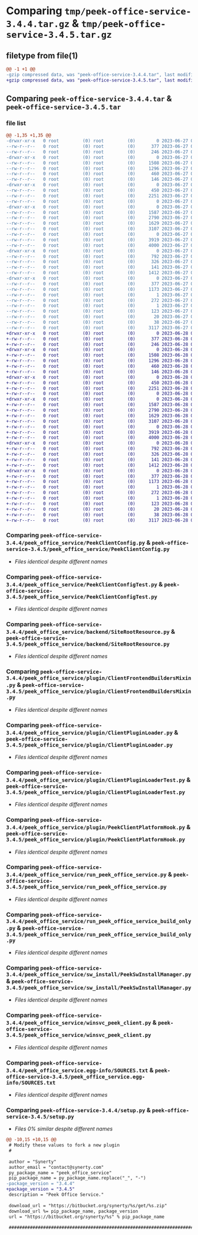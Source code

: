 # Comparing `tmp/peek-office-service-3.4.4.tar.gz` & `tmp/peek-office-service-3.4.5.tar.gz`

## filetype from file(1)

```diff
@@ -1 +1 @@
-gzip compressed data, was "peek-office-service-3.4.4.tar", last modified: Tue Jun 27 02:02:50 2023, max compression
+gzip compressed data, was "peek-office-service-3.4.5.tar", last modified: Wed Jun 28 07:27:14 2023, max compression
```

## Comparing `peek-office-service-3.4.4.tar` & `peek-office-service-3.4.5.tar`

### file list

```diff
@@ -1,35 +1,35 @@
-drwxr-xr-x   0 root         (0) root         (0)        0 2023-06-27 02:02:50.056542 peek-office-service-3.4.4/
--rw-r--r--   0 root         (0) root         (0)      377 2023-06-27 02:02:50.055542 peek-office-service-3.4.4/PKG-INFO
--rw-r--r--   0 root         (0) root         (0)      246 2023-06-27 02:00:59.000000 peek-office-service-3.4.4/README.rst
-drwxr-xr-x   0 root         (0) root         (0)        0 2023-06-27 02:02:50.054542 peek-office-service-3.4.4/peek_office_service/
--rw-r--r--   0 root         (0) root         (0)     1508 2023-06-27 02:00:59.000000 peek-office-service-3.4.4/peek_office_service/PeekClientConfig.py
--rw-r--r--   0 root         (0) root         (0)     1296 2023-06-27 02:00:59.000000 peek-office-service-3.4.4/peek_office_service/PeekClientConfigTest.py
--rw-r--r--   0 root         (0) root         (0)      460 2023-06-27 02:00:59.000000 peek-office-service-3.4.4/peek_office_service/PlatformDependencyTest.py
--rw-r--r--   0 root         (0) root         (0)      146 2023-06-27 02:02:49.000000 peek-office-service-3.4.4/peek_office_service/__init__.py
-drwxr-xr-x   0 root         (0) root         (0)        0 2023-06-27 02:02:50.055542 peek-office-service-3.4.4/peek_office_service/backend/
--rw-r--r--   0 root         (0) root         (0)      450 2023-06-27 02:00:59.000000 peek-office-service-3.4.4/peek_office_service/backend/ClientObservable.py
--rw-r--r--   0 root         (0) root         (0)     2251 2023-06-27 02:00:59.000000 peek-office-service-3.4.4/peek_office_service/backend/SiteRootResource.py
--rw-r--r--   0 root         (0) root         (0)        0 2023-06-27 02:00:59.000000 peek-office-service-3.4.4/peek_office_service/backend/__init__.py
-drwxr-xr-x   0 root         (0) root         (0)        0 2023-06-27 02:02:50.055542 peek-office-service-3.4.4/peek_office_service/plugin/
--rw-r--r--   0 root         (0) root         (0)     1587 2023-06-27 02:00:59.000000 peek-office-service-3.4.4/peek_office_service/plugin/ClientFrontendBuildersMixin.py
--rw-r--r--   0 root         (0) root         (0)     2790 2023-06-27 02:00:59.000000 peek-office-service-3.4.4/peek_office_service/plugin/ClientPluginLoader.py
--rw-r--r--   0 root         (0) root         (0)     1629 2023-06-27 02:00:59.000000 peek-office-service-3.4.4/peek_office_service/plugin/ClientPluginLoaderTest.py
--rw-r--r--   0 root         (0) root         (0)     3107 2023-06-27 02:00:59.000000 peek-office-service-3.4.4/peek_office_service/plugin/PeekClientPlatformHook.py
--rw-r--r--   0 root         (0) root         (0)        0 2023-06-27 02:00:59.000000 peek-office-service-3.4.4/peek_office_service/plugin/__init__.py
--rw-r--r--   0 root         (0) root         (0)     3919 2023-06-27 02:00:59.000000 peek-office-service-3.4.4/peek_office_service/run_peek_office_service.py
--rw-r--r--   0 root         (0) root         (0)     4000 2023-06-27 02:00:59.000000 peek-office-service-3.4.4/peek_office_service/run_peek_office_service_build_only.py
-drwxr-xr-x   0 root         (0) root         (0)        0 2023-06-27 02:02:50.055542 peek-office-service-3.4.4/peek_office_service/sw_install/
--rw-r--r--   0 root         (0) root         (0)      792 2023-06-27 02:00:59.000000 peek-office-service-3.4.4/peek_office_service/sw_install/PeekSwInstallManager.py
--rw-r--r--   0 root         (0) root         (0)      326 2023-06-27 02:00:59.000000 peek-office-service-3.4.4/peek_office_service/sw_install/PluginSwInstallManager.py
--rw-r--r--   0 root         (0) root         (0)      141 2023-06-27 02:00:59.000000 peek-office-service-3.4.4/peek_office_service/sw_install/__init__.py
--rw-r--r--   0 root         (0) root         (0)     1412 2023-06-27 02:00:59.000000 peek-office-service-3.4.4/peek_office_service/winsvc_peek_client.py
-drwxr-xr-x   0 root         (0) root         (0)        0 2023-06-27 02:02:50.055542 peek-office-service-3.4.4/peek_office_service.egg-info/
--rw-r--r--   0 root         (0) root         (0)      377 2023-06-27 02:02:50.000000 peek-office-service-3.4.4/peek_office_service.egg-info/PKG-INFO
--rw-r--r--   0 root         (0) root         (0)     1173 2023-06-27 02:02:50.000000 peek-office-service-3.4.4/peek_office_service.egg-info/SOURCES.txt
--rw-r--r--   0 root         (0) root         (0)        1 2023-06-27 02:02:50.000000 peek-office-service-3.4.4/peek_office_service.egg-info/dependency_links.txt
--rw-r--r--   0 root         (0) root         (0)      272 2023-06-27 02:02:50.000000 peek-office-service-3.4.4/peek_office_service.egg-info/entry_points.txt
--rw-r--r--   0 root         (0) root         (0)        1 2023-06-27 02:02:50.000000 peek-office-service-3.4.4/peek_office_service.egg-info/not-zip-safe
--rw-r--r--   0 root         (0) root         (0)      123 2023-06-27 02:02:50.000000 peek-office-service-3.4.4/peek_office_service.egg-info/requires.txt
--rw-r--r--   0 root         (0) root         (0)       20 2023-06-27 02:02:50.000000 peek-office-service-3.4.4/peek_office_service.egg-info/top_level.txt
--rw-r--r--   0 root         (0) root         (0)       38 2023-06-27 02:02:50.056542 peek-office-service-3.4.4/setup.cfg
--rw-r--r--   0 root         (0) root         (0)     3117 2023-06-27 02:02:49.000000 peek-office-service-3.4.4/setup.py
+drwxr-xr-x   0 root         (0) root         (0)        0 2023-06-28 07:27:14.737090 peek-office-service-3.4.5/
+-rw-r--r--   0 root         (0) root         (0)      377 2023-06-28 07:27:14.737090 peek-office-service-3.4.5/PKG-INFO
+-rw-r--r--   0 root         (0) root         (0)      246 2023-06-28 07:25:24.000000 peek-office-service-3.4.5/README.rst
+drwxr-xr-x   0 root         (0) root         (0)        0 2023-06-28 07:27:14.736090 peek-office-service-3.4.5/peek_office_service/
+-rw-r--r--   0 root         (0) root         (0)     1508 2023-06-28 07:25:24.000000 peek-office-service-3.4.5/peek_office_service/PeekClientConfig.py
+-rw-r--r--   0 root         (0) root         (0)     1296 2023-06-28 07:25:24.000000 peek-office-service-3.4.5/peek_office_service/PeekClientConfigTest.py
+-rw-r--r--   0 root         (0) root         (0)      460 2023-06-28 07:25:24.000000 peek-office-service-3.4.5/peek_office_service/PlatformDependencyTest.py
+-rw-r--r--   0 root         (0) root         (0)      146 2023-06-28 07:27:14.000000 peek-office-service-3.4.5/peek_office_service/__init__.py
+drwxr-xr-x   0 root         (0) root         (0)        0 2023-06-28 07:27:14.736090 peek-office-service-3.4.5/peek_office_service/backend/
+-rw-r--r--   0 root         (0) root         (0)      450 2023-06-28 07:25:24.000000 peek-office-service-3.4.5/peek_office_service/backend/ClientObservable.py
+-rw-r--r--   0 root         (0) root         (0)     2251 2023-06-28 07:25:24.000000 peek-office-service-3.4.5/peek_office_service/backend/SiteRootResource.py
+-rw-r--r--   0 root         (0) root         (0)        0 2023-06-28 07:25:24.000000 peek-office-service-3.4.5/peek_office_service/backend/__init__.py
+drwxr-xr-x   0 root         (0) root         (0)        0 2023-06-28 07:27:14.736090 peek-office-service-3.4.5/peek_office_service/plugin/
+-rw-r--r--   0 root         (0) root         (0)     1587 2023-06-28 07:25:24.000000 peek-office-service-3.4.5/peek_office_service/plugin/ClientFrontendBuildersMixin.py
+-rw-r--r--   0 root         (0) root         (0)     2790 2023-06-28 07:25:24.000000 peek-office-service-3.4.5/peek_office_service/plugin/ClientPluginLoader.py
+-rw-r--r--   0 root         (0) root         (0)     1629 2023-06-28 07:25:24.000000 peek-office-service-3.4.5/peek_office_service/plugin/ClientPluginLoaderTest.py
+-rw-r--r--   0 root         (0) root         (0)     3107 2023-06-28 07:25:24.000000 peek-office-service-3.4.5/peek_office_service/plugin/PeekClientPlatformHook.py
+-rw-r--r--   0 root         (0) root         (0)        0 2023-06-28 07:25:24.000000 peek-office-service-3.4.5/peek_office_service/plugin/__init__.py
+-rw-r--r--   0 root         (0) root         (0)     3919 2023-06-28 07:25:24.000000 peek-office-service-3.4.5/peek_office_service/run_peek_office_service.py
+-rw-r--r--   0 root         (0) root         (0)     4000 2023-06-28 07:25:24.000000 peek-office-service-3.4.5/peek_office_service/run_peek_office_service_build_only.py
+drwxr-xr-x   0 root         (0) root         (0)        0 2023-06-28 07:27:14.737090 peek-office-service-3.4.5/peek_office_service/sw_install/
+-rw-r--r--   0 root         (0) root         (0)      792 2023-06-28 07:25:24.000000 peek-office-service-3.4.5/peek_office_service/sw_install/PeekSwInstallManager.py
+-rw-r--r--   0 root         (0) root         (0)      326 2023-06-28 07:25:24.000000 peek-office-service-3.4.5/peek_office_service/sw_install/PluginSwInstallManager.py
+-rw-r--r--   0 root         (0) root         (0)      141 2023-06-28 07:25:24.000000 peek-office-service-3.4.5/peek_office_service/sw_install/__init__.py
+-rw-r--r--   0 root         (0) root         (0)     1412 2023-06-28 07:25:24.000000 peek-office-service-3.4.5/peek_office_service/winsvc_peek_client.py
+drwxr-xr-x   0 root         (0) root         (0)        0 2023-06-28 07:27:14.736090 peek-office-service-3.4.5/peek_office_service.egg-info/
+-rw-r--r--   0 root         (0) root         (0)      377 2023-06-28 07:27:14.000000 peek-office-service-3.4.5/peek_office_service.egg-info/PKG-INFO
+-rw-r--r--   0 root         (0) root         (0)     1173 2023-06-28 07:27:14.000000 peek-office-service-3.4.5/peek_office_service.egg-info/SOURCES.txt
+-rw-r--r--   0 root         (0) root         (0)        1 2023-06-28 07:27:14.000000 peek-office-service-3.4.5/peek_office_service.egg-info/dependency_links.txt
+-rw-r--r--   0 root         (0) root         (0)      272 2023-06-28 07:27:14.000000 peek-office-service-3.4.5/peek_office_service.egg-info/entry_points.txt
+-rw-r--r--   0 root         (0) root         (0)        1 2023-06-28 07:27:14.000000 peek-office-service-3.4.5/peek_office_service.egg-info/not-zip-safe
+-rw-r--r--   0 root         (0) root         (0)      123 2023-06-28 07:27:14.000000 peek-office-service-3.4.5/peek_office_service.egg-info/requires.txt
+-rw-r--r--   0 root         (0) root         (0)       20 2023-06-28 07:27:14.000000 peek-office-service-3.4.5/peek_office_service.egg-info/top_level.txt
+-rw-r--r--   0 root         (0) root         (0)       38 2023-06-28 07:27:14.737090 peek-office-service-3.4.5/setup.cfg
+-rw-r--r--   0 root         (0) root         (0)     3117 2023-06-28 07:27:14.000000 peek-office-service-3.4.5/setup.py
```

### Comparing `peek-office-service-3.4.4/peek_office_service/PeekClientConfig.py` & `peek-office-service-3.4.5/peek_office_service/PeekClientConfig.py`

 * *Files identical despite different names*

### Comparing `peek-office-service-3.4.4/peek_office_service/PeekClientConfigTest.py` & `peek-office-service-3.4.5/peek_office_service/PeekClientConfigTest.py`

 * *Files identical despite different names*

### Comparing `peek-office-service-3.4.4/peek_office_service/backend/SiteRootResource.py` & `peek-office-service-3.4.5/peek_office_service/backend/SiteRootResource.py`

 * *Files identical despite different names*

### Comparing `peek-office-service-3.4.4/peek_office_service/plugin/ClientFrontendBuildersMixin.py` & `peek-office-service-3.4.5/peek_office_service/plugin/ClientFrontendBuildersMixin.py`

 * *Files identical despite different names*

### Comparing `peek-office-service-3.4.4/peek_office_service/plugin/ClientPluginLoader.py` & `peek-office-service-3.4.5/peek_office_service/plugin/ClientPluginLoader.py`

 * *Files identical despite different names*

### Comparing `peek-office-service-3.4.4/peek_office_service/plugin/ClientPluginLoaderTest.py` & `peek-office-service-3.4.5/peek_office_service/plugin/ClientPluginLoaderTest.py`

 * *Files identical despite different names*

### Comparing `peek-office-service-3.4.4/peek_office_service/plugin/PeekClientPlatformHook.py` & `peek-office-service-3.4.5/peek_office_service/plugin/PeekClientPlatformHook.py`

 * *Files identical despite different names*

### Comparing `peek-office-service-3.4.4/peek_office_service/run_peek_office_service.py` & `peek-office-service-3.4.5/peek_office_service/run_peek_office_service.py`

 * *Files identical despite different names*

### Comparing `peek-office-service-3.4.4/peek_office_service/run_peek_office_service_build_only.py` & `peek-office-service-3.4.5/peek_office_service/run_peek_office_service_build_only.py`

 * *Files identical despite different names*

### Comparing `peek-office-service-3.4.4/peek_office_service/sw_install/PeekSwInstallManager.py` & `peek-office-service-3.4.5/peek_office_service/sw_install/PeekSwInstallManager.py`

 * *Files identical despite different names*

### Comparing `peek-office-service-3.4.4/peek_office_service/winsvc_peek_client.py` & `peek-office-service-3.4.5/peek_office_service/winsvc_peek_client.py`

 * *Files identical despite different names*

### Comparing `peek-office-service-3.4.4/peek_office_service.egg-info/SOURCES.txt` & `peek-office-service-3.4.5/peek_office_service.egg-info/SOURCES.txt`

 * *Files identical despite different names*

### Comparing `peek-office-service-3.4.4/setup.py` & `peek-office-service-3.4.5/setup.py`

 * *Files 0% similar despite different names*

```diff
@@ -10,15 +10,15 @@
 # Modify these values to fork a new plugin
 #
 
 author = "Synerty"
 author_email = "contact@synerty.com"
 py_package_name = "peek_office_service"
 pip_package_name = py_package_name.replace("_", "-")
-package_version = "3.4.4"
+package_version = "3.4.5"
 description = "Peek Office Service."
 
 download_url = "https://bitbucket.org/synerty/%s/get/%s.zip"
 download_url %= pip_package_name, package_version
 url = "https://bitbucket.org/synerty/%s" % pip_package_name
 
 ###############################################################################
```

